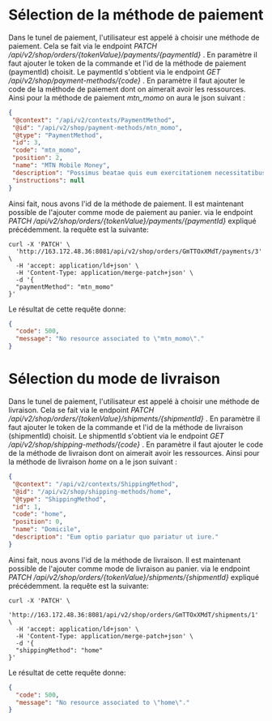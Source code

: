 # Sélection de la méthode de paiement
 Dans le tunel de paiement, l'utilisateur est appelé à choisir une méthode de paiement. Cela se fait via le endpoint *PATCH /api/v2/shop/orders/{tokenValue}/payments/{paymentId}* . En paramètre il faut ajouter le token de la commande et l'id de la méthode de paiement (paymentId) choisit. 
 Le paymentId s'obtient via le endpoint *GET /api/v2/shop/payment-methods/{code}* . En paramètre il faut ajouter le code de la méthode de paiement dont on aimerait avoir les ressources. Ainsi pour la méthode de paiement *mtn_momo* on aura le json suivant :

 ```json
{
  "@context": "/api/v2/contexts/PaymentMethod",
  "@id": "/api/v2/shop/payment-methods/mtn_momo",
  "@type": "PaymentMethod",
  "id": 3,
  "code": "mtn_momo",
  "position": 2,
  "name": "MTN Mobile Money",
  "description": "Possimus beatae quis eum exercitationem necessitatibus.",
  "instructions": null
}
 ```

Ainsi fait, nous avons l'id de la méthode de paiement. Il est maintenant possible de l'ajouter comme mode de paiement au panier. via le endpoint *PATCH /api/v2/shop/orders/{tokenValue}/payments/{paymentId}* expliqué précédemment.
la requête est la suivante:
```shell
curl -X 'PATCH' \
  'http://163.172.48.36:8081/api/v2/shop/orders/GmTTOxXMdT/payments/3' \
  -H 'accept: application/ld+json' \
  -H 'Content-Type: application/merge-patch+json' \
  -d '{
  "paymentMethod": "mtn_momo"
}'
```

Le résultat de cette requête donne:

```json
{
  "code": 500,
  "message": "No resource associated to \"mtn_momo\"."
}
```

# Sélection du mode de livraison

 Dans le tunel de paiement, l'utilisateur est appelé à choisir une méthode de livraison. Cela se fait via le endpoint *PATCH /api/v2/shop/orders/{tokenValue}/shipments/{shipmentId}* . En paramètre il faut ajouter le token de la commande et l'id de la méthode de livraison (shipmentId) choisit. 
 Le shipmentId s'obtient via le endpoint *GET /api/v2/shop/shipping-methods/{code}* . En paramètre il faut ajouter le code de la méthode de livraison dont on aimerait avoir les ressources. Ainsi pour la méthode de livraison *home* on a le json suivant :

 ```json
{
  "@context": "/api/v2/contexts/ShippingMethod",
  "@id": "/api/v2/shop/shipping-methods/home",
  "@type": "ShippingMethod",
  "id": 1,
  "code": "home",
  "position": 0,
  "name": "Domicile",
  "description": "Eum optio pariatur quo pariatur ut iure."
}
 ```

Ainsi fait, nous avons l'id de la méthode de livraison. Il est maintenant possible de l'ajouter comme mode de livraison au panier. via le endpoint *PATCH /api/v2/shop/orders/{tokenValue}/shipments/{shipmentId}* expliqué précédemment.
la requête est la suivante:
```shell
curl -X 'PATCH' \
  'http://163.172.48.36:8081/api/v2/shop/orders/GmTTOxXMdT/shipments/1' \
  -H 'accept: application/ld+json' \
  -H 'Content-Type: application/merge-patch+json' \
  -d '{
  "shippingMethod": "home"
}'
```

Le résultat de cette requête donne:

```json
{
  "code": 500,
  "message": "No resource associated to \"home\"."
}
```